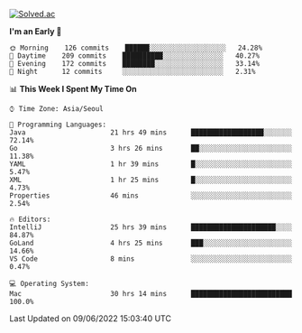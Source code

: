 [![Solved.ac](http://mazassumnida.wtf/api/v2/generate_badge?boj=kuckjwi)](https://solved.ac/kuckjwi)
<!--START_SECTION:waka-->
**I'm an Early 🐤** 

```text
🌞 Morning    126 commits    ██████░░░░░░░░░░░░░░░░░░░   24.28% 
🌆 Daytime    209 commits    ██████████░░░░░░░░░░░░░░░   40.27% 
🌃 Evening    172 commits    ████████░░░░░░░░░░░░░░░░░   33.14% 
🌙 Night      12 commits     ░░░░░░░░░░░░░░░░░░░░░░░░░   2.31%

```


📊 **This Week I Spent My Time On** 

```text
⌚︎ Time Zone: Asia/Seoul

💬 Programming Languages: 
Java                     21 hrs 49 mins      ██████████████████░░░░░░░   72.14% 
Go                       3 hrs 26 mins       ██░░░░░░░░░░░░░░░░░░░░░░░   11.38% 
YAML                     1 hr 39 mins        █░░░░░░░░░░░░░░░░░░░░░░░░   5.47% 
XML                      1 hr 25 mins        █░░░░░░░░░░░░░░░░░░░░░░░░   4.73% 
Properties               46 mins             ░░░░░░░░░░░░░░░░░░░░░░░░░   2.54%

🔥 Editors: 
IntelliJ                 25 hrs 39 mins      █████████████████████░░░░   84.87% 
GoLand                   4 hrs 25 mins       ███░░░░░░░░░░░░░░░░░░░░░░   14.66% 
VS Code                  8 mins              ░░░░░░░░░░░░░░░░░░░░░░░░░   0.47%

💻 Operating System: 
Mac                      30 hrs 14 mins      █████████████████████████   100.0%

```


 Last Updated on 09/06/2022 15:03:40 UTC
<!--END_SECTION:waka-->
